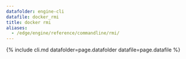 ```yaml
---
datafolder: engine-cli
datafile: docker_rmi
title: docker rmi
aliases:
  - /edge/engine/reference/commandline/rmi/
---
```

<!--
This page is automatically generated from Docker's source code. If you want to
suggest a change to the text that appears here, open a ticket or pull request
in the source repository on GitHub:

https://github.com/docker/cli
-->
{% include cli.md datafolder=page.datafolder datafile=page.datafile %}
